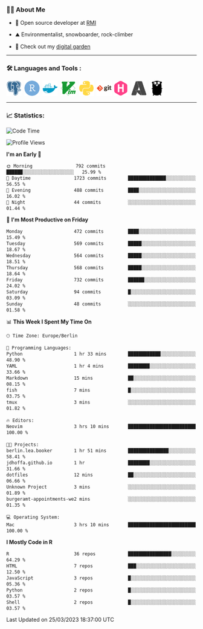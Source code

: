 ### :man_technologist: About Me

- 💼 Open source developer at [RMI](https://rmi.org/)

- ⛰️ Environmentalist, snowboarder, rock-climber

- 🌱 Check out my [digital garden](https://jdhoffa.github.io/)

---

### :hammer_and_wrench: Languages and Tools :
<div>
 <img src="https://github.com/devicons/devicon/blob/master/icons/postgresql/postgresql-plain.svg" title="postgresql" **alt="postgresql" width="40" height="40"/>&nbsp;
 <img src="https://github.com/devicons/devicon/blob/master/icons/rstudio/rstudio-plain.svg" title="rstudio" **alt="RStudio" width="40" height="40"/>&nbsp;
 <img src="https://github.com/devicons/devicon/blob/master/icons/docker/docker-plain.svg" title="docker" **alt="docker" width="40" height="40"/>&nbsp;
 <img src="https://github.com/devicons/devicon/blob/master/icons/vim/vim-plain.svg" title="vim" **alt="vim" width="40" height="40"/>&nbsp;
 <img src="https://github.com/devicons/devicon/blob/master/icons/python/python-plain.svg" title="python" **alt="python" width="40" height="40"/>&nbsp; 
 <img src="https://github.com/devicons/devicon/blob/master/icons/git/git-original-wordmark.svg" title="git" **alt="git" width="40" height="40"/>
 <img src="https://github.com/devicons/devicon/blob/master/icons/hugo/hugo-plain.svg" title="hugo" **alt="hugo" width="40" height="40"/>&nbsp;
 <img src="https://github.com/devicons/devicon/blob/master/icons/azure/azure-plain.svg" title="azure" **alt="azure" width="40" height="40"/>&nbsp;
 <img src="https://github.com/devicons/devicon/blob/master/icons/go/go-plain.svg" title="go" **alt="go" width="40" height="40"/>&nbsp;
</div>

---

### :chart_with_upwards_trend: Statistics:

 
<!--START_SECTION:waka-->
![Code Time](http://img.shields.io/badge/Code%20Time-36%20hrs%2048%20mins-blue)

![Profile Views](http://img.shields.io/badge/Profile%20Views-18-blue)

**I'm an Early 🐤** 

```text
🌞 Morning                792 commits         ██████░░░░░░░░░░░░░░░░░░░   25.99 % 
🌆 Daytime                1723 commits        ██████████████░░░░░░░░░░░   56.55 % 
🌃 Evening                488 commits         ████░░░░░░░░░░░░░░░░░░░░░   16.02 % 
🌙 Night                  44 commits          ░░░░░░░░░░░░░░░░░░░░░░░░░   01.44 % 
```
📅 **I'm Most Productive on Friday** 

```text
Monday                   472 commits         ████░░░░░░░░░░░░░░░░░░░░░   15.49 % 
Tuesday                  569 commits         █████░░░░░░░░░░░░░░░░░░░░   18.67 % 
Wednesday                564 commits         █████░░░░░░░░░░░░░░░░░░░░   18.51 % 
Thursday                 568 commits         █████░░░░░░░░░░░░░░░░░░░░   18.64 % 
Friday                   732 commits         ██████░░░░░░░░░░░░░░░░░░░   24.02 % 
Saturday                 94 commits          █░░░░░░░░░░░░░░░░░░░░░░░░   03.09 % 
Sunday                   48 commits          ░░░░░░░░░░░░░░░░░░░░░░░░░   01.58 % 
```


📊 **This Week I Spent My Time On** 

```text
🕑︎ Time Zone: Europe/Berlin

💬 Programming Languages: 
Python                   1 hr 33 mins        ████████████░░░░░░░░░░░░░   48.90 % 
YAML                     1 hr 4 mins         ████████░░░░░░░░░░░░░░░░░   33.66 % 
Markdown                 15 mins             ██░░░░░░░░░░░░░░░░░░░░░░░   08.15 % 
fish                     7 mins              █░░░░░░░░░░░░░░░░░░░░░░░░   03.75 % 
tmux                     3 mins              ░░░░░░░░░░░░░░░░░░░░░░░░░   01.82 % 

🔥 Editors: 
Neovim                   3 hrs 10 mins       █████████████████████████   100.00 % 

🐱‍💻 Projects: 
berlin.lea.booker        1 hr 51 mins        ███████████████░░░░░░░░░░   58.41 % 
jdhoffa.github.io        1 hr                ████████░░░░░░░░░░░░░░░░░   31.66 % 
dotfiles                 12 mins             ██░░░░░░░░░░░░░░░░░░░░░░░   06.66 % 
Unknown Project          3 mins              ░░░░░░░░░░░░░░░░░░░░░░░░░   01.89 % 
burgeramt-appointments-we2 mins              ░░░░░░░░░░░░░░░░░░░░░░░░░   01.35 % 

💻 Operating System: 
Mac                      3 hrs 10 mins       █████████████████████████   100.00 % 
```

**I Mostly Code in R** 

```text
R                        36 repos            ████████████████░░░░░░░░░   64.29 % 
HTML                     7 repos             ███░░░░░░░░░░░░░░░░░░░░░░   12.50 % 
JavaScript               3 repos             █░░░░░░░░░░░░░░░░░░░░░░░░   05.36 % 
Python                   2 repos             █░░░░░░░░░░░░░░░░░░░░░░░░   03.57 % 
Shell                    2 repos             █░░░░░░░░░░░░░░░░░░░░░░░░   03.57 % 
```




 Last Updated on 25/03/2023 18:37:00 UTC
<!--END_SECTION:waka-->
